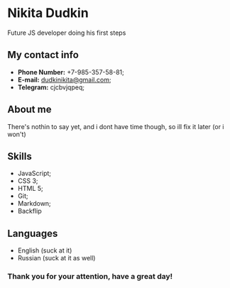 # Nikita Dudkin
Future JS developer doing his first steps

## My contact info
* **Phone Number:** +7-985-357-58-81;
* **E-mail:** dudkinikita@gmail.com;
* **Telegram:** cjcbvjqpeq;

## About me
There's nothin to say yet, and i dont have time though, so ill fix it later (or i won't)

## Skills
* JavaScript;
* CSS 3;
* HTML 5;
* Git;
* Markdown;
* Backflip

## Languages
* English (suck at it)
* Russian (suck at it as well)



### Thank you for your attention, have a great day!
